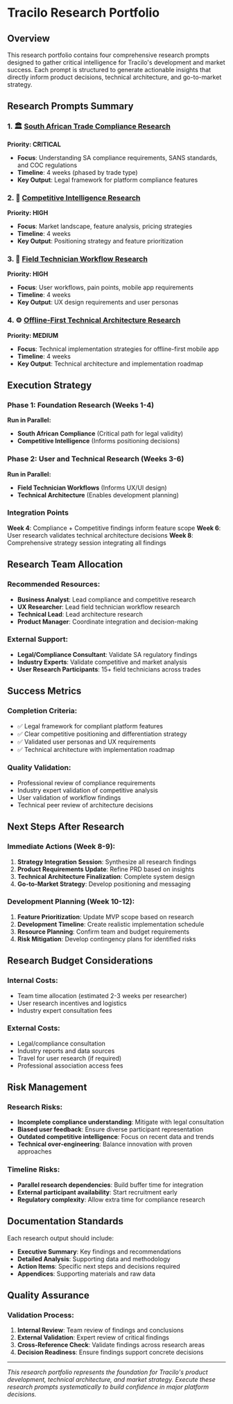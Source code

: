 # Tracilo Research Portfolio

## Overview

This research portfolio contains four comprehensive research prompts designed to gather critical intelligence for Tracilo's development and market success. Each prompt is structured to generate actionable insights that directly inform product decisions, technical architecture, and go-to-market strategy.

## Research Prompts Summary

### 1. 🏛️ [South African Trade Compliance Research](./sa-compliance-research-prompt.md)
**Priority: CRITICAL**
- **Focus**: Understanding SA compliance requirements, SANS standards, and COC regulations
- **Timeline**: 4 weeks (phased by trade type)
- **Key Output**: Legal framework for platform compliance features

### 2. 🥊 [Competitive Intelligence Research](./competitive-intelligence-prompt.md)
**Priority: HIGH**
- **Focus**: Market landscape, feature analysis, pricing strategies
- **Timeline**: 4 weeks
- **Key Output**: Positioning strategy and feature prioritization

### 3. 👷 [Field Technician Workflow Research](./field-technician-workflow-prompt.md)
**Priority: HIGH**
- **Focus**: User workflows, pain points, mobile app requirements
- **Timeline**: 4 weeks
- **Key Output**: UX design requirements and user personas

### 4. ⚙️ [Offline-First Technical Architecture Research](./offline-first-architecture-prompt.md)
**Priority: MEDIUM**
- **Focus**: Technical implementation strategies for offline-first mobile app
- **Timeline**: 4 weeks
- **Key Output**: Technical architecture and implementation roadmap

## Execution Strategy

### Phase 1: Foundation Research (Weeks 1-4)
**Run in Parallel:**
- **South African Compliance** (Critical path for legal validity)
- **Competitive Intelligence** (Informs positioning decisions)

### Phase 2: User and Technical Research (Weeks 3-6)
**Run in Parallel:**
- **Field Technician Workflows** (Informs UX/UI design)
- **Technical Architecture** (Enables development planning)

### Integration Points

**Week 4**: Compliance + Competitive findings inform feature scope
**Week 6**: User research validates technical architecture decisions
**Week 8**: Comprehensive strategy session integrating all findings

## Research Team Allocation

### Recommended Resources:
- **Business Analyst**: Lead compliance and competitive research
- **UX Researcher**: Lead field technician workflow research
- **Technical Lead**: Lead architecture research
- **Product Manager**: Coordinate integration and decision-making

### External Support:
- **Legal/Compliance Consultant**: Validate SA regulatory findings
- **Industry Experts**: Validate competitive and market analysis
- **User Research Participants**: 15+ field technicians across trades

## Success Metrics

### Completion Criteria:
- ✅ Legal framework for compliant platform features
- ✅ Clear competitive positioning and differentiation strategy
- ✅ Validated user personas and UX requirements
- ✅ Technical architecture with implementation roadmap

### Quality Validation:
- Professional review of compliance requirements
- Industry expert validation of competitive analysis
- User validation of workflow findings
- Technical peer review of architecture decisions

## Next Steps After Research

### Immediate Actions (Week 8-9):
1. **Strategy Integration Session**: Synthesize all research findings
2. **Product Requirements Update**: Refine PRD based on insights
3. **Technical Architecture Finalization**: Complete system design
4. **Go-to-Market Strategy**: Develop positioning and messaging

### Development Planning (Week 10-12):
1. **Feature Prioritization**: Update MVP scope based on research
2. **Development Timeline**: Create realistic implementation schedule
3. **Resource Planning**: Confirm team and budget requirements
4. **Risk Mitigation**: Develop contingency plans for identified risks

## Research Budget Considerations

### Internal Costs:
- Team time allocation (estimated 2-3 weeks per researcher)
- User research incentives and logistics
- Industry expert consultation fees

### External Costs:
- Legal/compliance consultation
- Industry reports and data sources
- Travel for user research (if required)
- Professional association access fees

## Risk Management

### Research Risks:
- **Incomplete compliance understanding**: Mitigate with legal consultation
- **Biased user feedback**: Ensure diverse participant representation
- **Outdated competitive intelligence**: Focus on recent data and trends
- **Technical over-engineering**: Balance innovation with proven approaches

### Timeline Risks:
- **Parallel research dependencies**: Build buffer time for integration
- **External participant availability**: Start recruitment early
- **Regulatory complexity**: Allow extra time for compliance research

## Documentation Standards

Each research output should include:
- **Executive Summary**: Key findings and recommendations
- **Detailed Analysis**: Supporting data and methodology
- **Action Items**: Specific next steps and decisions required
- **Appendices**: Supporting materials and raw data

## Quality Assurance

### Validation Process:
1. **Internal Review**: Team review of findings and conclusions
2. **External Validation**: Expert review of critical findings
3. **Cross-Reference Check**: Validate findings across research areas
4. **Decision Readiness**: Ensure findings support concrete decisions

---

*This research portfolio represents the foundation for Tracilo's product development, technical architecture, and market strategy. Execute these research prompts systematically to build confidence in major platform decisions.*